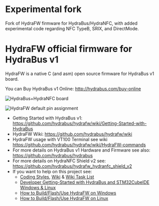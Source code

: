 Experimental fork
========
Fork of HydraFW firmware for HydraBus/HydraNFC, with added experimental code regarding NFC TypeB, SRIX, and DirectMode.


HydraFW official firmware for HydraBus v1
========

HydraFW is a native C (and asm) open source firmware for HydraBus v1 board.

You can Buy HydraBus v1 Online: http://hydrabus.com/buy-online

![HydraBus+HydraNFC board](HydraBus_V1_0_Rev1-4_Top_Bottom.jpg)

![HydraFW default pin assignment](HydraFW_Default_PinAssignment.png)

* Getting Started with HydraBus v1: https://github.com/hydrabus/hydrafw/wiki/Getting-Started-with-HydraBus
* HydraFW Wiki: https://github.com/hydrabus/hydrafw/wiki
* HydraFW usage with VT100 Terminal see wiki https://github.com/hydrabus/hydrafw/wiki/HydraFW-commands
* For more details on HydraBus v1 Hardware and Firmware see also: https://github.com/hydrabus/hydrabus
* For more details on HydraNFC Shield v2 see: https://github.com/hydrabus/hydrafw_hydranfc_shield_v2
* If you want to help on this project see:
  * [Coding Styles](https://github.com/hydrabus/hydrafw/blob/master/CODING_STYLE.md), [Wiki](https://github.com/hydrabus/hydrafw/wiki) & [Wiki Task List](https://github.com/hydrabus/hydrafw/wiki/Task-List) 
  * [Developer Getting-Started with HydraBus and STM32CubeIDE Windows & Linux](https://github.com/hydrabus/hydrafw/wiki/Getting-Started-with-HydraBus-and-STM32CubeIDE)
  * [How to Build/Flash/Use HydraFW on Windows](https://github.com/hydrabus/hydrafw/wiki/how-to-build-flash-and-use-hydrafw-on-windows)
  * [How to Build/Flash/Use HydraFW on Linux](https://github.com/hydrabus/hydrafw/wiki/how-to-build-flash-and-use-hydrafw-on-linux)
